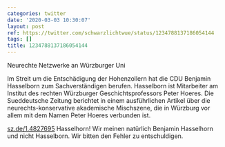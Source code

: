 ```yaml
---
categories: twitter
date: '2020-03-03 10:30:07'
layout: post
ref: https://twitter.com/schwarzlichtwue/status/1234788137186054144
tags: []
title: 1234788137186054144
---
```

Neurechte Netzwerke an Würzburger Uni



Im Streit um die Entschädigung der Hohenzollern hat die CDU Benjamin Hasselborn zum Sachverständigen berufen. Hasselborn ist Mitarbeiter am Institut des rechten Würzburger Geschichtsprofessors Peter Hoeres. 
Die Sueddeutsche Zeitung berichtet in einem ausführlichen Artikel über die neurechts-konservative akademische Mischszene, die in Würzburg vor allem mit dem Namen Peter Hoeres verbunden ist.



[sz.de/1.4827695](https://sz.de/1.4827695) 
Hasselhorn! Wir meinen natürlich Benjamin Hasselhorn und nicht Hasselborn. Wir bitten den Fehler zu entschuldigen. 